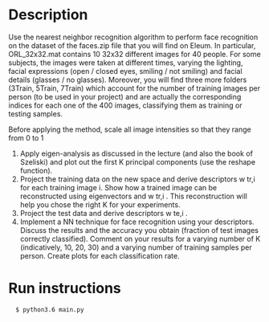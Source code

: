 # Description

Use the nearest neighbor recognition algorithm to perform face recognition on the dataset of the
faces.zip file that you will find on Eleum. In particular, ORL_32x32.mat contains 10 32x32 different
images for 40 people. For some subjects, the images were taken at different times, varying the
lighting, facial expressions (open / closed eyes, smiling / not smiling) and facial details (glasses / no
glasses). Moreover, you will find three more folders (3Train, 5Train, 7Train) which account for the
number of training images per person (to be used in your project) and are actually the corresponding
indices for each one of the 400 images, classifying them as training or testing samples.

Before applying the method, scale all image intensities so that they range from 0 to 1
1. Apply eigen-analysis as discussed in the lecture (and also the book of Szeliski) and plot out the first K principal components (use the reshape function).
2. Project the training data on the new space and derive descriptors w tr,i for each training image i. Show how a trained image can be reconstructed using eigenvectors and w tr,i . This reconstruction will help you chose the right K for your experiments.
3. Project the test data and derive descriptors w te,i .
4. Implement a NN technique for face recognition using your descriptors. Discuss the results and the accuracy you obtain (fraction of test images correctly classified). Comment on your results for a varying number of K (indicatively, 10, 20, 30) and a varying number of training samples per person. Create plots for each classification rate. 

# Run instructions

      $ python3.6 main.py
